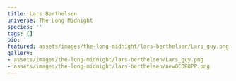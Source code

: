 ```yaml
---
title: Lars Berthelsen
universe: The Long Midnight
species: ''
tags: []
bio: ''
featured: assets/images/the-long-midnight/lars-berthelsen/Lars_guy.png
gallery:
- assets/images/the-long-midnight/lars-berthelsen/Lars_guy.png
- assets/images/the-long-midnight/lars-berthelsen/newOCDROPP.png
---
```

